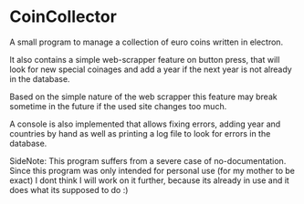 # CoinCollector
A small program to manage a collection of euro coins written in electron.

It also contains a simple web-scrapper feature on button press, that will look for new special coinages and add a year if the next year is not already in the database.

Based on the simple nature of the web scrapper this feature may break sometime in the future if the used site changes too much.

A console is also implemented that allows fixing errors, adding year and countries by hand as well as printing a log file to look for errors in the database.

SideNote: This program suffers from a severe case of no-documentation. Since this program was only intended for personal use (for my mother to be exact) I dont think I will work on it further, because its already in use and it does what its supposed to do :)
